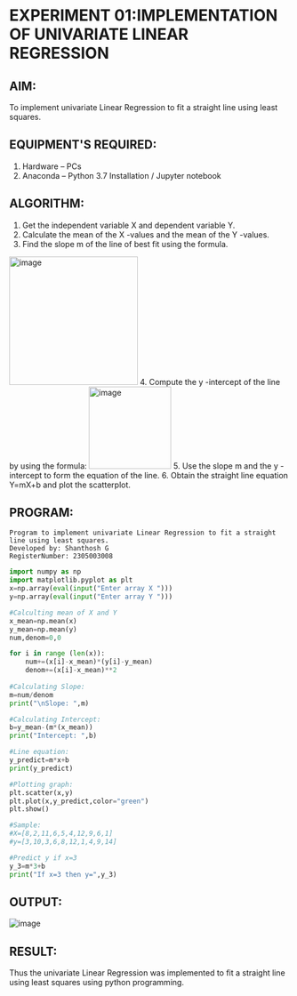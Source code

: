 # EXPERIMENT 01:IMPLEMENTATION OF UNIVARIATE LINEAR REGRESSION
## AIM:
To implement univariate Linear Regression to fit a straight line using least squares.

## EQUIPMENT'S REQUIRED:
1. Hardware – PCs
2. Anaconda – Python 3.7 Installation / Jupyter notebook

## ALGORITHM:
1. Get the independent variable X and dependent variable Y.
2. Calculate the mean of the X -values and the mean of the Y -values.
3. Find the slope m of the line of best fit using the formula. 
<img width="231" alt="image" src="https://user-images.githubusercontent.com/93026020/192078527-b3b5ee3e-992f-46c4-865b-3b7ce4ac54ad.png">
4. Compute the y -intercept of the line by using the formula:
<img width="148" alt="image" src="https://user-images.githubusercontent.com/93026020/192078545-79d70b90-7e9d-4b85-9f8b-9d7548a4c5a4.png">
5. Use the slope m and the y -intercept to form the equation of the line.
6. Obtain the straight line equation Y=mX+b and plot the scatterplot.

## PROGRAM:
```
Program to implement univariate Linear Regression to fit a straight line using least squares.
Developed by: Shanthosh G 
RegisterNumber: 2305003008
```
```python
import numpy as np
import matplotlib.pyplot as plt
x=np.array(eval(input("Enter array X ")))
y=np.array(eval(input("Enter array Y ")))

#Calculting mean of X and Y
x_mean=np.mean(x)
y_mean=np.mean(y)
num,denom=0,0

for i in range (len(x)):
    num+=(x[i]-x_mean)*(y[i]-y_mean)
    denom+=(x[i]-x_mean)**2
    
#Calculating Slope:    
m=num/denom
print("\nSlope: ",m)

#Calculating Intercept:
b=y_mean-(m*(x_mean))
print("Intercept: ",b)

#Line equation:
y_predict=m*x+b
print(y_predict)

#Plotting graph:
plt.scatter(x,y)
plt.plot(x,y_predict,color="green")
plt.show()

#Sample:
#X=[8,2,11,6,5,4,12,9,6,1]
#y=[3,10,3,6,8,12,1,4,9,14]

#Predict y if x=3
y_3=m*3+b
print("If x=3 then y=",y_3)

```

## OUTPUT:
![image](https://user-images.githubusercontent.com/93427256/225253049-d6554809-067a-441a-9142-72213f6b0cc4.png)


## RESULT:
Thus the univariate Linear Regression was implemented to fit a straight line using least squares using python programming.
